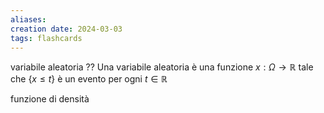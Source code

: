 ```yaml
---
aliases: 
creation date: 2024-03-03
tags: flashcards
---
```



variabile aleatoria
??
Una variabile aleatoria è una funzione $x : \Omega \to \mathbb{R}$ tale che $\{ x \leq t \}$ è un evento per ogni $t \in \mathbb{R}$

funzione di densità
